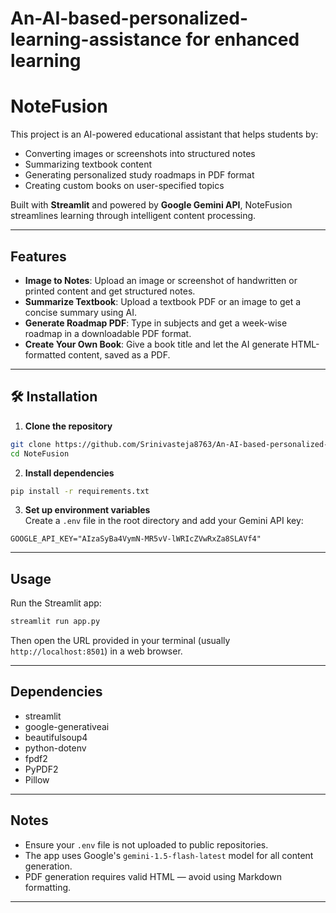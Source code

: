 # An-AI-based-personalized-learning-assistance for enhanced learning


# NoteFusion

 This project is an AI-powered educational assistant that helps students by:
-  Converting images or screenshots into structured notes
-  Summarizing textbook content
-  Generating personalized study roadmaps in PDF format
-  Creating custom books on user-specified topics

Built with **Streamlit** and powered by **Google Gemini API**, NoteFusion streamlines learning through intelligent content processing.

---

##  Features

- **Image to Notes**: Upload an image or screenshot of handwritten or printed content and get structured notes.
- **Summarize Textbook**: Upload a textbook PDF or an image to get a concise summary using AI.
- **Generate Roadmap PDF**: Type in subjects and get a week-wise roadmap in a downloadable PDF format.
- **Create Your Own Book**: Give a book title and let the AI generate HTML-formatted content, saved as a PDF.

---

## 🛠 Installation

1. **Clone the repository**  
```bash
git clone https://github.com/Srinivasteja8763/An-AI-based-personalized-learning-assistance.git
cd NoteFusion
```

2. **Install dependencies**  
```bash
pip install -r requirements.txt
```

3. **Set up environment variables**  
Create a `.env` file in the root directory and add your Gemini API key:
```
GOOGLE_API_KEY="AIzaSyBa4VymN-MR5vV-lWRIcZVwRxZa8SLAVf4"
```

---

##  Usage

Run the Streamlit app:
```bash
streamlit run app.py
```

Then open the URL provided in your terminal (usually `http://localhost:8501`) in a web browser.

---

## Dependencies

- streamlit
- google-generativeai
- beautifulsoup4
- python-dotenv
- fpdf2
- PyPDF2
- Pillow

---

##  Notes

- Ensure your `.env` file is not uploaded to public repositories.
- The app uses Google's `gemini-1.5-flash-latest` model for all content generation.
- PDF generation requires valid HTML — avoid using Markdown formatting.

---
